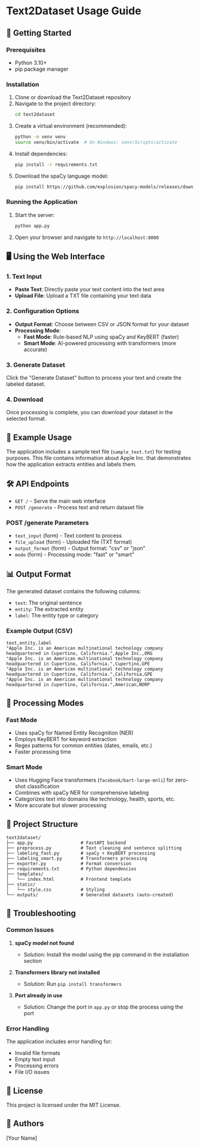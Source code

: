 # Text2Dataset Usage Guide

## 🚀 Getting Started

### Prerequisites

- Python 3.10+
- pip package manager

### Installation

1. Clone or download the Text2Dataset repository
2. Navigate to the project directory:
   ```bash
   cd text2dataset
   ```
3. Create a virtual environment (recommended):
   ```bash
   python -m venv venv
   source venv/bin/activate  # On Windows: venv\Scripts\activate
   ```
4. Install dependencies:
   ```bash
   pip install -r requirements.txt
   ```
5. Download the spaCy language model:
   ```bash
   pip install https://github.com/explosion/spacy-models/releases/download/en_core_web_sm-3.7.1/en_core_web_sm-3.7.1-py3-none-any.whl
   ```

### Running the Application

1. Start the server:
   ```bash
   python app.py
   ```
2. Open your browser and navigate to `http://localhost:8000`

## 🖥️ Using the Web Interface

### 1. Text Input

- **Paste Text**: Directly paste your text content into the text area
- **Upload File**: Upload a TXT file containing your text data

### 2. Configuration Options

- **Output Format**: Choose between CSV or JSON format for your dataset
- **Processing Mode**:
  - **Fast Mode**: Rule-based NLP using spaCy and KeyBERT (faster)
  - **Smart Mode**: AI-powered processing with transformers (more accurate)

### 3. Generate Dataset

Click the "Generate Dataset" button to process your text and create the labeled dataset.

### 4. Download

Once processing is complete, you can download your dataset in the selected format.

## 🧪 Example Usage

The application includes a sample text file (`sample_text.txt`) for testing purposes. This file contains information about Apple Inc. that demonstrates how the application extracts entities and labels them.

## 🛠️ API Endpoints

- `GET /` - Serve the main web interface
- `POST /generate` - Process text and return dataset file

### POST /generate Parameters

- `text_input` (form) - Text content to process
- `file_upload` (form) - Uploaded file (TXT format)
- `output_format` (form) - Output format: "csv" or "json"
- `mode` (form) - Processing mode: "fast" or "smart"

## 📊 Output Format

The generated dataset contains the following columns:

- `text`: The original sentence
- `entity`: The extracted entity
- `label`: The entity type or category

### Example Output (CSV)

```csv
text,entity,label
"Apple Inc. is an American multinational technology company headquartered in Cupertino, California.",Apple Inc.,ORG
"Apple Inc. is an American multinational technology company headquartered in Cupertino, California.",Cupertino,GPE
"Apple Inc. is an American multinational technology company headquartered in Cupertino, California.",California,GPE
"Apple Inc. is an American multinational technology company headquartered in Cupertino, California.",American,NORP
```

## 🔧 Processing Modes

### Fast Mode

- Uses spaCy for Named Entity Recognition (NER)
- Employs KeyBERT for keyword extraction
- Regex patterns for common entities (dates, emails, etc.)
- Faster processing time

### Smart Mode

- Uses Hugging Face transformers (`facebook/bart-large-mnli`) for zero-shot classification
- Combines with spaCy NER for comprehensive labeling
- Categorizes text into domains like technology, health, sports, etc.
- More accurate but slower processing

## 📁 Project Structure

```
text2dataset/
├── app.py                  # FastAPI backend
├── preprocess.py           # Text cleaning and sentence splitting
├── labeling_fast.py        # spaCy + KeyBERT processing
├── labeling_smart.py       # Transformers processing
├── exporter.py             # Format conversion
├── requirements.txt        # Python dependencies
├── templates/
│   └── index.html          # Frontend template
├── static/
│   └── style.css           # Styling
└── outputs/                # Generated datasets (auto-created)
```

## 🐛 Troubleshooting

### Common Issues

1. **spaCy model not found**

   - Solution: Install the model using the pip command in the installation section

2. **Transformers library not installed**

   - Solution: Run `pip install transformers`

3. **Port already in use**
   - Solution: Change the port in `app.py` or stop the process using the port

### Error Handling

The application includes error handling for:

- Invalid file formats
- Empty text input
- Processing errors
- File I/O issues

## 📝 License

This project is licensed under the MIT License.

## 👥 Authors

[Your Name]
